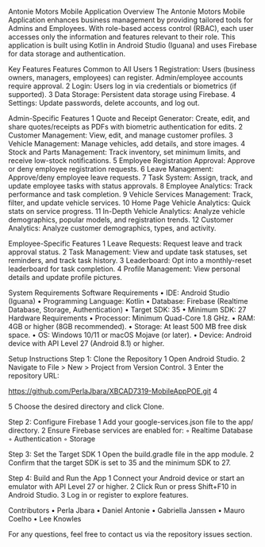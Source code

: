 Antonie Motors Mobile Application
Overview
The Antonie Motors Mobile Application enhances business management by providing tailored tools for Admins and Employees. With role-based access control (RBAC), each user accesses only the information and features relevant to their role.
This application is built using Kotlin in Android Studio (Iguana) and uses Firebase for data storage and authentication.

Key Features
Features Common to All Users
1	Registration: Users (business owners, managers, employees) can register. Admin/employee accounts require approval.
2	Login: Users log in via credentials or biometrics (if supported).
3	Data Storage: Persistent data storage using Firebase.
4	Settings: Update passwords, delete accounts, and log out.

Admin-Specific Features
1	Quote and Receipt Generator: Create, edit, and share quotes/receipts as PDFs with biometric authentication for edits.
2	Customer Management: View, edit, and manage customer profiles.
3	Vehicle Management: Manage vehicles, add details, and store images.
4	Stock and Parts Management: Track inventory, set minimum limits, and receive low-stock notifications.
5	Employee Registration Approval: Approve or deny employee registration requests.
6	Leave Management: Approve/deny employee leave requests.
7	Task System: Assign, track, and update employee tasks with status approvals.
8	Employee Analytics: Track performance and task completion.
9	Vehicle Services Management: Track, filter, and update vehicle services.
10	Home Page Vehicle Analytics: Quick stats on service progress.
11	In-Depth Vehicle Analytics: Analyze vehicle demographics, popular models, and registration trends.
12	Customer Analytics: Analyze customer demographics, types, and activity.

Employee-Specific Features
1	Leave Requests: Request leave and track approval status.
2	Task Management: View and update task statuses, set reminders, and track task history.
3	Leaderboard: Opt into a monthly-reset leaderboard for task completion.
4	Profile Management: View personal details and update profile pictures.

System Requirements
Software Requirements
•	IDE: Android Studio (Iguana)
•	Programming Language: Kotlin
•	Database: Firebase (Realtime Database, Storage, Authentication)
•	Target SDK: 35
•	Minimum SDK: 27
Hardware Requirements
•	Processor: Minimum Quad-Core 1.8 GHz.
•	RAM: 4GB or higher (8GB recommended).
•	Storage: At least 500 MB free disk space.
•	OS: Windows 10/11 or macOS Mojave (or later).
•	Device: Android device with API Level 27 (Android 8.1) or higher.

Setup Instructions
Step 1: Clone the Repository
1	Open Android Studio.
2	Navigate to File > New > Project from Version Control.
3	Enter the repository URL:


https://github.com/PerlaJbara/XBCAD7319-MobileAppPOE.git 
4	


5	Choose the desired directory and click Clone.


Step 2: Configure Firebase
1	Add your google-services.json file to the app/ directory.
2	Ensure Firebase services are enabled for:
◦	Realtime Database
◦	Authentication
◦	Storage

Step 3: Set the Target SDK
1	Open the build.gradle file in the app module.
2	Confirm that the target SDK is set to 35 and the minimum SDK to 27.

Step 4: Build and Run the App
1	Connect your Android device or start an emulator with API Level 27 or higher.
2	Click Run or press Shift+F10 in Android Studio.
3	Log in or register to explore features.


Contributors
•	Perla Jbara
•	Daniel Antonie
•	Gabriella Janssen
•	Mauro Coelho
•	Lee Knowles


For any questions, feel free to contact us via the repository issues section.
